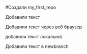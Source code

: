 ﻿#Создали  my_first_repo

Добавили текст

Добавили текст через веб браузер

добавили текст локально\

Добавили текст в newbranch